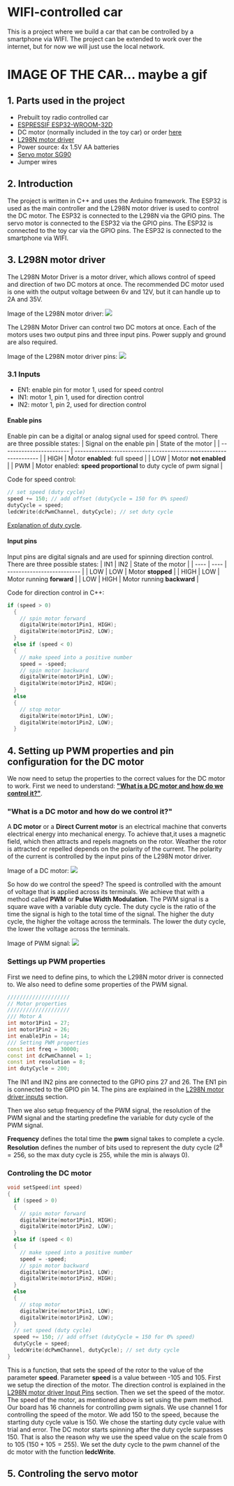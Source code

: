 # WIFI-controlled car

This is a project where we build a car that can be controlled by a smartphone via WIFI. The project can be extended to work over the internet, but for now we will just use the local network.

# IMAGE OF THE CAR... maybe a gif #

## 1. Parts used in the project
* Prebuilt toy radio controlled car
* [ESPRESSIF ESP32-WROOM-32D](https://eu.mouser.com/new/espressif/espressif-esp32-devkitc-da-development-board/)
* DC motor (normally included in the toy car) or order [here](https://makeradvisor.com/tools/mini-dc-motor/)
* [L298N motor driver](https://www.nkxmotor.si/shop/gonilnik-koracni-motor/l298/l298n-gonilnik-bipolarnega-koracnega-motorja-dvojni-h-most/)
* Power source: 4x 1.5V AA batteries
* [Servo motor SG90](https://www.3dsvet.eu/izdelek/servo-motor-sg90/)
* Jumper wires

## 2. Introduction

The project is written in C++ and uses the Arduino framework. The ESP32 is used as the main controller and the L298N motor driver is used to control the DC motor. 
The ESP32 is connected to the L298N via the GPIO pins. The servo motor is connected to the ESP32 via the GPIO pins. The ESP32 is connected to the toy car via the GPIO pins. The ESP32 is connected to the smartphone via WIFI.

## 3. L298N motor driver

The L298N Motor Driver is a motor driver, which allows control of speed and direction of two DC motors at once. The recommended DC motor used is one with the output voltage between 6v and 12V, but it can handle up to 2A and 35V.

Image of the L298N motor driver:
<img src="./imgs/L298N.jpg">

The L298N Motor Driver can control two DC motors at once. Each of the motors uses two output pins and three input pins. Power supply and ground are also required.

Image of the L298N motor driver pins:
<img src="./imgs/L298N-1.jpg">

### 3.1 Inputs

* EN1: enable pin for motor 1, used for speed control
* IN1: motor 1, pin 1, used for direction control
* IN2: motor 1, pin 2, used for direction control

#### Enable pins

Enable pin can be a digital or analog signal used for speed control. There are three possible states:
| Signal on the enable pin | State of the motor                                                |
| ------------------------ | ----------------------------------------------------------------- |
| HIGH                     | Motor **enabled**: full speed                                     |
| LOW                      | Motor **not enabled**                                             |
| PWM                      | Motor enabled: **speed proportional** to duty cycle of pwm signal |

Code for speed control:
```c++
// set speed (duty cycle)
speed += 150; // add offset (dutyCycle = 150 for 0% speed)
dutyCycle = speed;
ledcWrite(dcPwmChannel, dutyCycle); // set duty cycle
```
[Explanation of duty cycle](#).

#### Input pins

Input pins are digital signals and are used for spinning direction control. There are three possible states:
| IN1  | IN2  | State of the motor         |
| ---- | ---- | -------------------------- |
| LOW  | LOW  | Motor **stopped**          |
| HIGH | LOW  | Motor running **forward**  |
| LOW  | HIGH | Motor running **backward** |

Code for direction control in C++:
```c++
if (speed > 0)
  {
    // spin motor forward
    digitalWrite(motor1Pin1, HIGH);
    digitalWrite(motor1Pin2, LOW);
  }
  else if (speed < 0)
  {
    // make speed into a positive number
    speed = -speed;
    // spin motor backward
    digitalWrite(motor1Pin1, LOW);
    digitalWrite(motor1Pin2, HIGH);
  }
  else
  {
    // stop motor
    digitalWrite(motor1Pin1, LOW);
    digitalWrite(motor1Pin2, LOW);
  }
```

## 4. Setting up PWM properties and pin configuration for the DC motor

We now need to setup the properties to the correct values for the DC motor to work. First we need to understand: [**"What is a DC motor and how do we control it?"**](#what-is-a-dc-motor-and-how-do-we-control-it).

### "What is a DC motor and how do we control it?"

A **DC motor** or a **Direct Current motor** is an electrical machine that converts electrical energy into mechanical energy. To achieve that,it uses a magnetic field, which then attracts and repels magnets on the rotor. Weather the rotor is attracted or repelled depends on the polarity of the current. The polarity of the current is controlled by the input pins of the L298N motor driver.

Image of a DC motor:
<img src="./imgs/dc-motor.gif">

So how do we control the speed? The speed is controlled with the amount of voltage that is applied across its terminals. We achieve that with a method called **PWM** or **Pulse Width Modulation**. The PWM signal is a square wave with a variable duty cycle. The duty cycle is the ratio of the time the signal is high to the total time of the signal. The higher the duty cycle, the higher the voltage across the terminals. The lower the duty cycle, the lower the voltage across the terminals.

Image of PWM signal:
<img src="./imgs/pwm.gif">

### Settings up PWM properties

First we need to define pins, to which the L298N motor driver is connected to. We also need to define some properties of the PWM signal. 

```c++
////////////////////
// Motor properties
////////////////////
/// Motor A
int motor1Pin1 = 27;
int motor1Pin2 = 26;
int enable1Pin = 14;
/// Setting PWM properties
const int freq = 30000;
const int dcPwmChannel = 1;
const int resolution = 8;
int dutyCycle = 200;
```

The IN1 and IN2 pins are connected to the GPIO pins 27 and 26. The EN1 pin is connected to the GPIO pin 14. The pins are explained in the [L298N motor driver inputs](#31-inputs) section.

Then we also setup frequency of the PWM signal, the resolution of the PWM signal and the starting predefine the variable for duty cycle of the PWM signal.

**Frequency** defines the total time the **pwm** signal takes to complete a cycle.
**Resolution** defines the number of bits used to represent the duty cycle ($2^8=256$, so the max duty cycle is 255, while the min is always 0).

### Controling the DC motor
```c++
void setSpeed(int speed)
{
  if (speed > 0)
  {
    // spin motor forward
    digitalWrite(motor1Pin1, HIGH);
    digitalWrite(motor1Pin2, LOW);
  }
  else if (speed < 0)
  {
    // make speed into a positive number
    speed = -speed;
    // spin motor backward
    digitalWrite(motor1Pin1, LOW);
    digitalWrite(motor1Pin2, HIGH);
  }
  else
  {
    // stop motor
    digitalWrite(motor1Pin1, LOW);
    digitalWrite(motor1Pin2, LOW);
  }
  // set speed (duty cycle)
  speed += 150; // add offset (dutyCycle = 150 for 0% speed)
  dutyCycle = speed;
  ledcWrite(dcPwmChannel, dutyCycle); // set duty cycle
}
```
This is a function, that sets the speed of the rotor to the value of the parameter **speed**. Parameter **speed** is a value between -105 and 105.
First we setup the direction of the motor. The direction control is explained in the [L298N motor driver Input Pins](#input-pins) section.
Then we set the speed of the motor. The speed of the motor, as mentioned above is set using the pwm method. Our board has 16 channels for controlling pwm signals. We use channel 1 for controlling the speed of the motor. We add 150 to the speed, because the starting duty cycle value is 150. We chose the starting duty cycle value with trial and error. The DC motor starts spinning after the duty cycle surpasses 150. That is also the reason why we use the speed value on the scale from 0 to 105 ($150 + 105 = 255$). We set the duty cycle to the pwm channel of the dc motor with the function **ledcWrite**.

## 5. Controling the servo motor

